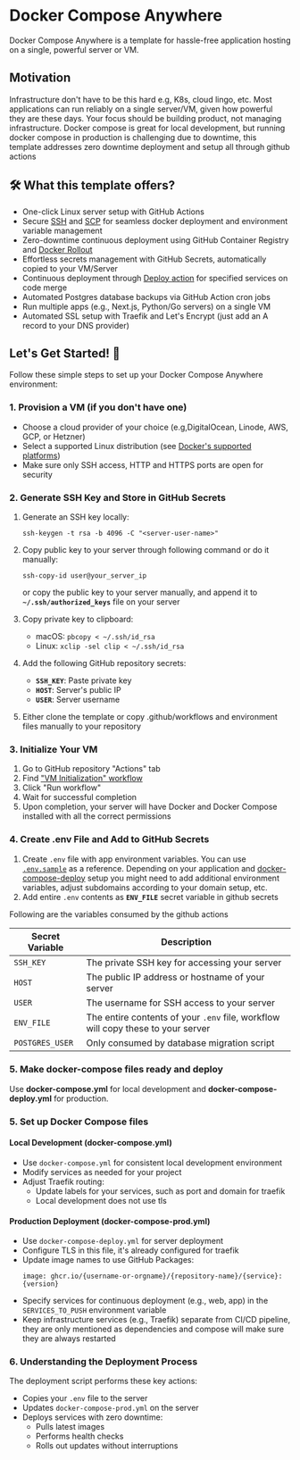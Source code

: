 # Docker Compose Anywhere

Docker Compose Anywhere is a template for hassle-free application hosting on a single, powerful server or VM.

## Motivation
Infrastructure don't have to be this hard e.g, K8s, cloud lingo, etc. Most applications can run reliably on a single server/VM, given how powerful they are these days. Your focus should be building product, not managing infrastructure. Docker compose is great for local development, but running docker compose in production is challenging due to downtime, this template addresses zero downtime deployment and setup all through github actions

## 🛠️ What this template offers?
- One-click Linux server setup with GitHub Actions
- Secure [SSH](https://github.com/appleboy/ssh-action) and [SCP](https://github.com/appleboy/scp-action) for seamless docker deployment and environment variable management
- Zero-downtime continuous deployment using GitHub Container Registry and [Docker Rollout](https://github.com/Wowu/docker-rollout)
- Effortless secrets management with GitHub Secrets, automatically copied to your VM/Server
- Continuous deployment through [Deploy action](https://github.com/hadijaveed/docker-compose-anywhere/blob/main/.github/workflows/deploy.yml#L12) for specified services on code merge
- Automated Postgres database backups via GitHub Action cron jobs
- Run multiple apps (e.g., Next.js, Python/Go servers) on a single VM
- Automated SSL setup with Traefik and Let's Encrypt (just add an A record to your DNS provider)

## Let's Get Started! 🚀

Follow these simple steps to set up your Docker Compose Anywhere environment:

### 1. Provision a VM (if you don't have one)

- Choose a cloud provider of your choice (e.g,DigitalOcean, Linode, AWS, GCP, or Hetzner)
- Select a supported Linux distribution (see [Docker's supported platforms](https://docs.docker.com/engine/install/#supported-platforms))
- Make sure only SSH access, HTTP and HTTPS ports are open for security

### 2. Generate SSH Key and Store in GitHub Secrets

1. Generate an SSH key locally:
   ```
   ssh-keygen -t rsa -b 4096 -C "<server-user-name>"
   ```

2. Copy public key to your server through following command or do it manually:
   ```
   ssh-copy-id user@your_server_ip
   ```

   or copy the public key to your server manually, and append it to **`~/.ssh/authorized_keys`** file on your server

3. Copy private key to clipboard:
   - macOS: `pbcopy < ~/.ssh/id_rsa`
   - Linux: `xclip -sel clip < ~/.ssh/id_rsa`

4. Add the following GitHub repository secrets:
   - **`SSH_KEY`**: Paste private key
   - **`HOST`**: Server's public IP
   - **`USER`**: Server username

5. Either clone the template or copy .github/workflows and environment files manually to your repository

### 3. Initialize Your VM

1. Go to GitHub repository "Actions" tab
2. Find ["VM Initialization" workflow](https://github.com/hadijaveed/docker-compose-anywhere/actions/workflows/vm_init.yml)
3. Click "Run workflow"
4. Wait for successful completion
5. Upon completion, your server will have Docker and Docker Compose installed with all the correct permissions

### 4. Create .env File and Add to GitHub Secrets

1. Create `.env` file with app environment variables. You can use [`.env.sample`](https://github.com/hadijaveed/docker-compose-anywhere/blob/main/.env.sample) as a reference. Depending on your application and [docker-compose-deploy](https://github.com/hadijaveed/docker-compose-anywhere/blob/main/docker-compose-deploy.yml) setup you might need to add additional environment variables, adjust subdomains according to your domain setup, etc.
2. Add entire `.env` contents as **`ENV_FILE`** secret variable in github secrets

Following are the variables consumed by the github actions

| Secret Variable | Description |
|-----------------|-------------|
| `SSH_KEY` | The private SSH key for accessing your server |
| `HOST` | The public IP address or hostname of your server |
| `USER` | The username for SSH access to your server |
| `ENV_FILE` | The entire contents of your `.env` file, workflow will copy these to your server |
| `POSTGRES_USER` | Only consumed by database migration script |


### 5. Make docker-compose files ready and deploy

Use **docker-compose.yml** for local development and **docker-compose-deploy.yml** for production.

### 5. Set up Docker Compose files

#### Local Development (docker-compose.yml)
- Use `docker-compose.yml` for consistent local development environment
- Modify services as needed for your project
- Adjust Traefik routing:
  - Update labels for your services, such as port and domain for traefik
  - Local development does not use tls

#### Production Deployment (docker-compose-prod.yml)
- Use `docker-compose-deploy.yml` for server deployment
- Configure TLS in this file, it's already configured for traefik
- Update image names to use GitHub Packages:
  ```
  image: ghcr.io/{username-or-orgname}/{repository-name}/{service}:{version}
  ```
- Specify services for continuous deployment (e.g., web, app) in the `SERVICES_TO_PUSH` environment variable
- Keep infrastructure services (e.g., Traefik) separate from CI/CD pipeline, they are only mentioned as dependencies and compose will make sure they are always restarted

### 6. Understanding the Deployment Process

The deployment script performs these key actions:
- Copies your `.env` file to the server
- Updates `docker-compose-prod.yml` on the server
- Deploys services with zero downtime:
  - Pulls latest images
  - Performs health checks
  - Rolls out updates without interruptions